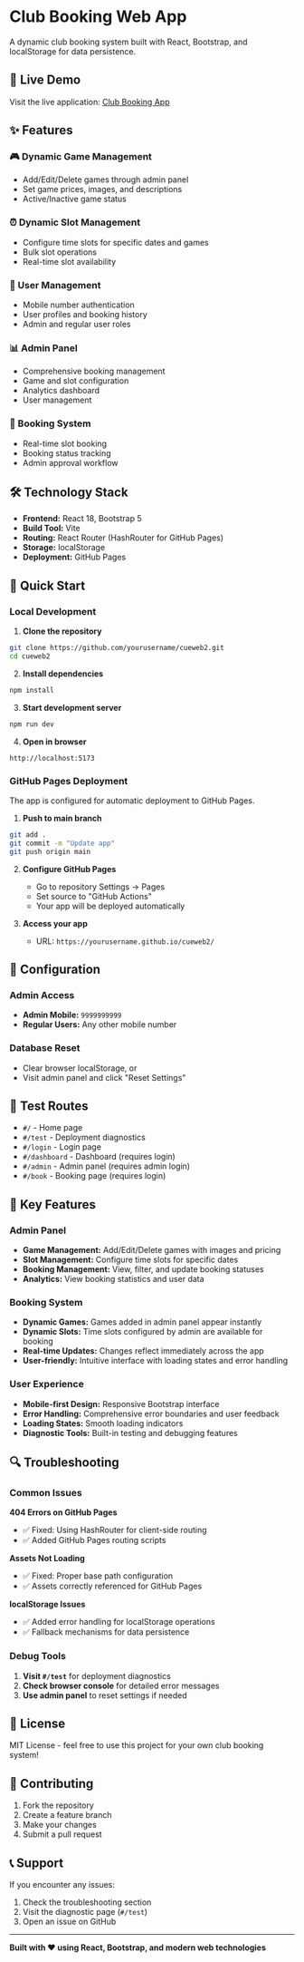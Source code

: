 # Club Booking Web App

A dynamic club booking system built with React, Bootstrap, and localStorage for data persistence.

## 🚀 Live Demo

Visit the live application: [Club Booking App](https://yourusername.github.io/cueweb2/)

## ✨ Features

### 🎮 Dynamic Game Management
- Add/Edit/Delete games through admin panel
- Set game prices, images, and descriptions
- Active/Inactive game status

### ⏰ Dynamic Slot Management
- Configure time slots for specific dates and games
- Bulk slot operations
- Real-time slot availability

### 👥 User Management
- Mobile number authentication
- User profiles and booking history
- Admin and regular user roles

### 📊 Admin Panel
- Comprehensive booking management
- Game and slot configuration
- Analytics dashboard
- User management

### 📱 Booking System
- Real-time slot booking
- Booking status tracking
- Admin approval workflow

## 🛠️ Technology Stack

- **Frontend:** React 18, Bootstrap 5
- **Build Tool:** Vite
- **Routing:** React Router (HashRouter for GitHub Pages)
- **Storage:** localStorage
- **Deployment:** GitHub Pages

## 🚀 Quick Start

### Local Development

1. **Clone the repository**
```bash
git clone https://github.com/yourusername/cueweb2.git
cd cueweb2
```

2. **Install dependencies**
```bash
npm install
```

3. **Start development server**
```bash
npm run dev
```

4. **Open in browser**
```
http://localhost:5173
```

### GitHub Pages Deployment

The app is configured for automatic deployment to GitHub Pages.

1. **Push to main branch**
```bash
git add .
git commit -m "Update app"
git push origin main
```

2. **Configure GitHub Pages**
   - Go to repository Settings → Pages
   - Set source to "GitHub Actions"
   - Your app will be deployed automatically

3. **Access your app**
   - URL: `https://yourusername.github.io/cueweb2/`

## 🔧 Configuration

### Admin Access
- **Admin Mobile:** `9999999999`
- **Regular Users:** Any other mobile number

### Database Reset
- Clear browser localStorage, or
- Visit admin panel and click "Reset Settings"

## 📱 Test Routes

- `#/` - Home page
- `#/test` - Deployment diagnostics
- `#/login` - Login page
- `#/dashboard` - Dashboard (requires login)
- `#/admin` - Admin panel (requires admin login)
- `#/book` - Booking page (requires login)

## 🎯 Key Features

### Admin Panel
- **Game Management:** Add/Edit/Delete games with images and pricing
- **Slot Management:** Configure time slots for specific dates
- **Booking Management:** View, filter, and update booking statuses
- **Analytics:** View booking statistics and user data

### Booking System
- **Dynamic Games:** Games added in admin panel appear instantly
- **Dynamic Slots:** Time slots configured by admin are available for booking
- **Real-time Updates:** Changes reflect immediately across the app
- **User-friendly:** Intuitive interface with loading states and error handling

### User Experience
- **Mobile-first Design:** Responsive Bootstrap interface
- **Error Handling:** Comprehensive error boundaries and user feedback
- **Loading States:** Smooth loading indicators
- **Diagnostic Tools:** Built-in testing and debugging features

## 🔍 Troubleshooting

### Common Issues

**404 Errors on GitHub Pages**
- ✅ Fixed: Using HashRouter for client-side routing
- ✅ Added GitHub Pages routing scripts

**Assets Not Loading**
- ✅ Fixed: Proper base path configuration
- ✅ Assets correctly referenced for GitHub Pages

**localStorage Issues**
- ✅ Added error handling for localStorage operations
- ✅ Fallback mechanisms for data persistence

### Debug Tools

1. **Visit `#/test`** for deployment diagnostics
2. **Check browser console** for detailed error messages
3. **Use admin panel** to reset settings if needed

## 📄 License

MIT License - feel free to use this project for your own club booking system!

## 🤝 Contributing

1. Fork the repository
2. Create a feature branch
3. Make your changes
4. Submit a pull request

## 📞 Support

If you encounter any issues:
1. Check the troubleshooting section
2. Visit the diagnostic page (`#/test`)
3. Open an issue on GitHub

---

**Built with ❤️ using React, Bootstrap, and modern web technologies**
